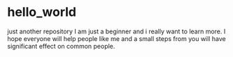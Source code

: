 # hello_world
just another repository
I am just a beginner and i really want to learn more. 
I hope everyone will help people like me and a small steps from you will have significant effect on common people.
